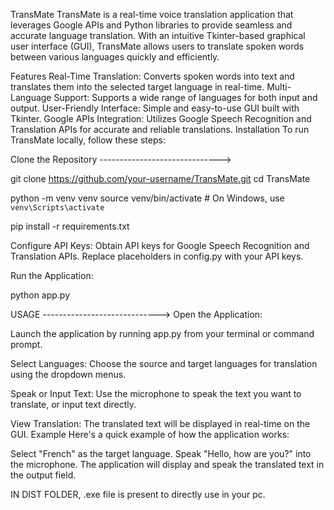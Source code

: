 TransMate
TransMate is a real-time voice translation application that leverages Google APIs and Python libraries to provide seamless and accurate language translation. With an intuitive Tkinter-based graphical user interface (GUI), TransMate allows users to translate spoken words between various languages quickly and efficiently.

Features
Real-Time Translation: Converts spoken words into text and translates them into the selected target language in real-time.
Multi-Language Support: Supports a wide range of languages for both input and output.
User-Friendly Interface: Simple and easy-to-use GUI built with Tkinter.
Google APIs Integration: Utilizes Google Speech Recognition and Translation APIs for accurate and reliable translations.
Installation
To run TransMate locally, follow these steps:

Clone the Repository ------------------------------>


git clone https://github.com/your-username/TransMate.git
cd TransMate


python -m venv venv
source venv/bin/activate  # On Windows, use `venv\Scripts\activate`

pip install -r requirements.txt

Configure API Keys:
Obtain API keys for Google Speech Recognition and Translation APIs.
Replace placeholders in config.py with your API keys.

Run the Application:

python app.py

USAGE ----------------------------->
Open the Application:

Launch the application by running app.py from your terminal or command prompt.

Select Languages:
Choose the source and target languages for translation using the dropdown menus.

Speak or Input Text:
Use the microphone to speak the text you want to translate, or input text directly.

View Translation:
The translated text will be displayed in real-time on the GUI.
Example
Here's a quick example of how the application works:

Select "French" as the target language.
Speak "Hello, how are you?" into the microphone.
The application will display and speak the translated text in the output field.

IN DIST FOLDER, .exe file is present to directly use in your pc.
